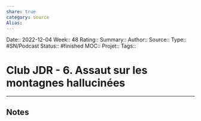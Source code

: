 ```yaml
---
share: true 
category: source
Alias:
---
```

Date:: 2022-12-04
Week:: 48
Rating::
Summary:: 
Author::
Source:: 
Type:: #SN/Podcast 
Status:: #finished 
MOC::
Projet:: 
Tags:: 

# Club JDR - 6. Assaut sur les montagnes hallucinées


***

## Notes
